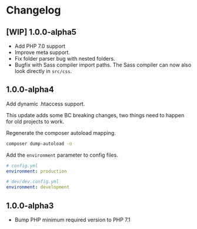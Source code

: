 # Changelog

## [WIP] 1.0.0-alpha5 

- Add PHP 7.0 support
- Improve meta support.
- Fix folder parser bug with nested folders.
- Bugfix with Sass compiler import paths. The Sass compiler can now also look directly in `src/css`.

## 1.0.0-alpha4

Add dynamic .htaccess support. 

This update adds some BC breaking changes, two things need to happen for old projects to work.
   
Regenerate the composer autoload mapping.   

```sh
composer dump-autoload -o
```

Add the `environment` parameter to config files.

```yaml
# config.yml
environment: production

# dev/dev.config.yml
environment: development
```

## 1.0.0-alpha3

- Bump PHP minimum required version to PHP 7.1
